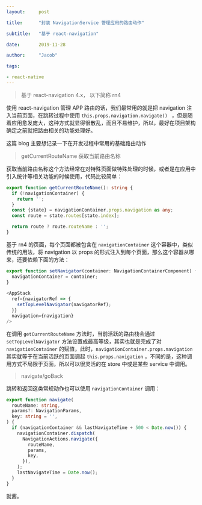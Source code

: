```yaml
---
layout:     post

title:      "封装 NavigationService 管理应用的路由动作"

subtitle:   "基于 react-navigation"

date:       2019-11-28 

author:     "Jacob"

tags:

- react-native
---
```




> 基于 react-navigation 4.x， 以下简称 rn4

使用 react-navigation 管理 APP 路由的话，我们最常用的就是把 navigation 注入当前页面，在跳转过程中使用 `this.props.navigation.navigate() ` ，但是随着应用愈发庞大，这种方式就显得很散乱，而且不易维护，所以，最好在项目架构确定之前就把路由相关的功能处理好。

这篇 blog 主要想记录一下在开发过程中常用的基础路由动作

> getCurrentRouteName 获取当前路由名称

获取当前路由名称这个方法经常在对特殊页面做特殊处理的时候，或者是在应用中引入统计等相关功能的时候使用，代码比较简单：

```typescript
export function getCurrentRouteName(): string {
  if (!navigationContainer) {
    return '';
  }
  const {state} = navigationContainer.props.navigation as any;
  const route = state.routes[state.index];

  return route ? route.routeName : '';
}
```

基于 rn4 的页面，每个页面都被包含在 `navigationContainer` 这个容器中，类似传统的用法，将 navigation 以 props 的形式注入到每个页面，那么这个容器从哪来，还要依赖下面的方法：

```typescript
export function setNavigator(container: NavigationContainerComponent) {
  navigationContainer = container;
}
 
<AppStack
  ref={navigatorRef => {
    setTopLevelNavigator(navigatorRef);
  }}
  navigation={navigation}
/>
```

在调用 `getCurrentRouteName` 方法时，当前活跃的路由栈会通过 `setTopLevelNavigator` 方法设置成最高等级，其实也就是完成了对 `navigationContainer` 的赋值，此时，`navigationContainer.props.navigation` 其实就等于在当前活跃的页面调起 `this.props.navigation` ，不同的是，这种调用方式不局限于页面，所以可以很灵活的在 store 中或是某些 service 中调用。

> navigate/goBack

跳转和返回这类常规动作也可以使用 `navigationContainer` 调用：

```typescript
export function navigate(
  routeName: string,
  params?: NavigationParams,
  key: string = '',
) {
  if (navigationContainer && lastNavigateTime + 500 < Date.now()) {
    navigationContainer.dispatch(
      NavigationActions.navigate({
        routeName,
        params,
        key,
      }),
    );
    lastNavigateTime = Date.now();
  }
}
```

就酱。